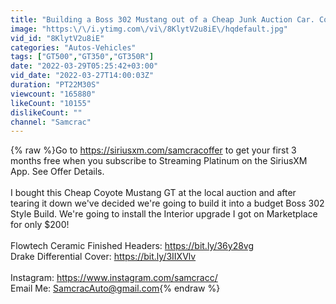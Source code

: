 ```yaml
---
title: "Building a Boss 302 Mustang out of a Cheap Junk Auction Car. Coyote Mustang GT Budget Build"
image: "https:\/\/i.ytimg.com\/vi\/8KlytV2u8iE\/hqdefault.jpg"
vid_id: "8KlytV2u8iE"
categories: "Autos-Vehicles"
tags: ["GT500","GT350","GT350R"]
date: "2022-03-29T05:25:42+03:00"
vid_date: "2022-03-27T14:00:03Z"
duration: "PT22M30S"
viewcount: "165880"
likeCount: "10155"
dislikeCount: ""
channel: "Samcrac"
---
```

{% raw %}Go to <a rel="nofollow" target="blank" href="https://siriusxm.com/samcracoffer">https://siriusxm.com/samcracoffer</a> to get your first 3 months free when you subscribe to Streaming Platinum on the SiriusXM App. See Offer Details.<br /><br />I bought this Cheap Coyote Mustang GT at the local auction and after tearing it down we've decided we're going to build it into a budget Boss 302 Style Build. We're going to install the Interior upgrade I got on Marketplace for only $200!<br /><br />Flowtech Ceramic Finished Headers: <a rel="nofollow" target="blank" href="https://bit.ly/36y28vg">https://bit.ly/36y28vg</a><br />Drake Differential Cover: <a rel="nofollow" target="blank" href="https://bit.ly/3IIXVlv">https://bit.ly/3IIXVlv</a><br /><br />Instagram: <a rel="nofollow" target="blank" href="https://www.instagram.com/samcracc/">https://www.instagram.com/samcracc/</a><br />Email Me: SamcracAuto@gmail.com{% endraw %}
